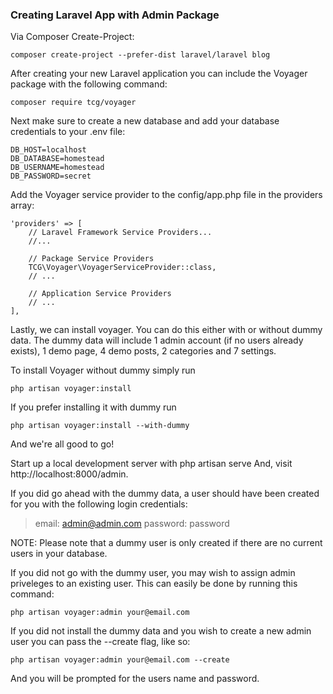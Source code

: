### Creating Laravel App with Admin Package

Via Composer Create-Project:
```
composer create-project --prefer-dist laravel/laravel blog
```
After creating your new Laravel application you can include the Voyager package with the following command:
```
composer require tcg/voyager
```
Next make sure to create a new database and add your database credentials to your .env file:
```
DB_HOST=localhost
DB_DATABASE=homestead
DB_USERNAME=homestead
DB_PASSWORD=secret
```
Add the Voyager service provider to the config/app.php file in the providers array:
```
'providers' => [
    // Laravel Framework Service Providers...
    //...

    // Package Service Providers
    TCG\Voyager\VoyagerServiceProvider::class,
    // ...

    // Application Service Providers
    // ...
],
```
Lastly, we can install voyager. You can do this either with or without dummy data. The dummy data will include 1 admin account (if no users already exists), 1 demo page, 4 demo posts, 2 categories and 7 settings.

To install Voyager without dummy simply run
```
php artisan voyager:install
```
If you prefer installing it with dummy run
```
php artisan voyager:install --with-dummy
```
And we're all good to go!

Start up a local development server with php artisan serve And, visit http://localhost:8000/admin.

If you did go ahead with the dummy data, a user should have been created for you with the following login credentials:

> email: admin@admin.com
> password: password

NOTE: Please note that a dummy user is only created if there are no current users in your database.

If you did not go with the dummy user, you may wish to assign admin priveleges to an existing user. This can easily be done by running this command:
```
php artisan voyager:admin your@email.com
```
If you did not install the dummy data and you wish to create a new admin user you can pass the --create flag, like so:
```
php artisan voyager:admin your@email.com --create
```
And you will be prompted for the users name and password.
